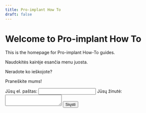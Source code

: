 ```yaml
---
title: Pro-implant How To
draft: false
---
```


# Welcome to Pro-implant How To

This is the homepage for Pro-implant How-To guides.  







Naudokitės kairėje esančia menu juosta.



























Neradote ko ieškojote? 

Praneškite mums!

<!-- modify this form HTML and place wherever you want your form -->
<form
  action="https://formspree.io/f/xnndpdnd"
  method="POST"
>
  <label>
    Jūsų el. paštas:
    <input type="email" name="email">
  </label>
  <label>
    Jūsų žinutė:
    <textarea name="message"></textarea>
  </label>
  <!-- your other form fields go here -->
  <button type="submit">Siųsti</button>
</form>